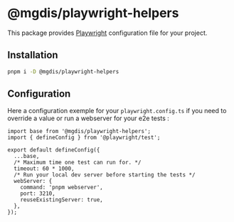 # @mgdis/playwright-helpers

This package provides [Playwright](https://playwright.dev/) configuration file for your project.

## Installation

```bash
pnpm i -D @mgdis/playwright-helpers
```

## Configuration

Here a configuration exemple for your `playwright.config.ts` if you need to override a value or run a webserver for your e2e tests :

```TS
import base from '@mgdis/playwright-helpers';
import { defineConfig } from '@playwright/test';

export default defineConfig({
  ...base,
  /* Maximum time one test can run for. */
  timeout: 60 * 1000,
  /* Run your local dev server before starting the tests */
  webServer: {
    command: 'pnpm webserver',
    port: 3210,
    reuseExistingServer: true,
  },
});

```
